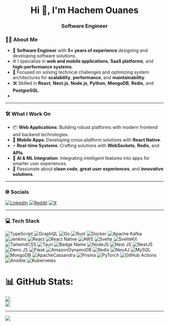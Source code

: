 
<h1 align="center">Hi 👋, I'm Hachem Ouanes</h1>
<h3 align="center">Software Engineer</h3>

### 👨‍💻 About Me  
- 🚀 **Software Engineer** with **5+ years of experience** designing and developing software solutions.  
- 🌐 I specialize in **web and mobile applications**, **SaaS platforms**, and **high-performance systems**.  
- 🎯 Focused on solving technical challenges and optimizing system architectures for **scalability**, **performance**, and **maintainability**.  
- 🛠️ Skilled in **React**, **Next.js**, **Node.js**, **Python**, **MongoDB**, **Redis**, and **PostgreSQL**.
- 
---

### 🛠️ What I Work On  
- 📦 **Web Applications**: Building robust platforms with modern frontend and backend technologies.  
- 📱 **Mobile Apps**: Developing cross-platform solutions with **React Native**.  
- ⚡ **Real-time Systems**: Crafting solutions with **WebSockets**, **Redis**, and **APIs**.  
- 🤖 **AI & ML Integration**: Integrating intelligent features into apps for smarter user experiences.  
- 🌟 Passionate about **clean code**, **great user experiences**, and **innovative solutions**.  

---

### 🌐 Socials
[![LinkedIn](https://img.shields.io/badge/LinkedIn-%230077B5.svg?logo=linkedin&logoColor=white)](https://www.linkedin.com/in/hachem-ouanes-14570720a/) [![Reddit](https://img.shields.io/badge/Reddit-%23FF4500.svg?logo=Reddit&logoColor=white)](https://reddit.com/user/Hachem_Ouanes) [![X](https://img.shields.io/badge/X-black.svg?logo=X&logoColor=white)](https://x.com/@HachemOuanes) 

---

### 💻 Tech Stack
![TypeScript](https://img.shields.io/badge/typescript-%23007ACC.svg?style=for-the-badge&logo=typescript&logoColor=white) ![GraphQL](https://img.shields.io/badge/-GraphQL-E10098?style=for-the-badge&logo=graphql&logoColor=white) ![Go](https://img.shields.io/badge/go-%2300ADD8.svg?style=for-the-badge&logo=go&logoColor=white) ![Rust](https://img.shields.io/badge/rust-%23000000.svg?style=for-the-badge&logo=rust&logoColor=white) ![Docker](https://img.shields.io/badge/docker-%230db7ed.svg?style=for-the-badge&logo=docker&logoColor=white) ![Apache Kafka](https://img.shields.io/badge/Apache%20Kafka-000?style=for-the-badge&logo=apachekafka) ![Jenkins](https://img.shields.io/badge/jenkins-%232C5263.svg?style=for-the-badge&logo=jenkins&logoColor=white) ![React](https://img.shields.io/badge/react-%2320232a.svg?style=for-the-badge&logo=react&logoColor=%2361DAFB) ![React Native](https://img.shields.io/badge/react_native-%2320232a.svg?style=for-the-badge&logo=react&logoColor=%2361DAFB) ![AWS](https://img.shields.io/badge/AWS-%23FF9900.svg?style=for-the-badge&logo=amazon-aws&logoColor=white) ![Svelte](https://img.shields.io/badge/svelte-%23f1413d.svg?style=for-the-badge&logo=svelte&logoColor=white) ![SvelteKit](https://img.shields.io/badge/sveltekit-%23ff3e00.svg?style=for-the-badge&logo=svelte&logoColor=white) ![TailwindCSS](https://img.shields.io/badge/tailwindcss-%2338B2AC.svg?style=for-the-badge&logo=tailwind-css&logoColor=white) ![Tauri](https://img.shields.io/badge/tauri-%2324C8DB.svg?style=for-the-badge&logo=tauri&logoColor=%23FFFFFF) ![Badge Name](https://img.shields.io/badge/tRPC-%232596BE.svg?style=for-the-badge&logo=tRPC&logoColor=white) ![NodeJS](https://img.shields.io/badge/node.js-6DA55F?style=for-the-badge&logo=node.js&logoColor=white) ![Next JS](https://img.shields.io/badge/Next-black?style=for-the-badge&logo=next.js&logoColor=white) ![NestJS](https://img.shields.io/badge/nestjs-%23E0234E.svg?style=for-the-badge&logo=nestjs&logoColor=white) ![Deno JS](https://img.shields.io/badge/deno%20js-000000?style=for-the-badge&logo=deno&logoColor=white) ![Flask](https://img.shields.io/badge/flask-%23000.svg?style=for-the-badge&logo=flask&logoColor=white) ![AmazonDynamoDB](https://img.shields.io/badge/Amazon%20DynamoDB-4053D6?style=for-the-badge&logo=Amazon%20DynamoDB&logoColor=white) ![Redis](https://img.shields.io/badge/redis-%23DD0031.svg?style=for-the-badge&logo=redis&logoColor=white) ![Neo4J](https://img.shields.io/badge/Neo4j-008CC1?style=for-the-badge&logo=neo4j&logoColor=white) ![MySQL](https://img.shields.io/badge/mysql-4479A1.svg?style=for-the-badge&logo=mysql&logoColor=white) ![MongoDB](https://img.shields.io/badge/MongoDB-%234ea94b.svg?style=for-the-badge&logo=mongodb&logoColor=white) ![ApacheCassandra](https://img.shields.io/badge/cassandra-%231287B1.svg?style=for-the-badge&logo=apache-cassandra&logoColor=white) ![Prisma](https://img.shields.io/badge/Prisma-3982CE?style=for-the-badge&logo=Prisma&logoColor=white) ![PyTorch](https://img.shields.io/badge/PyTorch-%23EE4C2C.svg?style=for-the-badge&logo=PyTorch&logoColor=white) ![GitHub Actions](https://img.shields.io/badge/github%20actions-%232671E5.svg?style=for-the-badge&logo=githubactions&logoColor=white) ![Ansible](https://img.shields.io/badge/ansible-%231A1918.svg?style=for-the-badge&logo=ansible&logoColor=white) ![Kubernetes](https://img.shields.io/badge/kubernetes-%23326ce5.svg?style=for-the-badge&logo=kubernetes&logoColor=white)
# 📊 GitHub Stats:
![](https://github-readme-streak-stats.herokuapp.com/?user=HachemOuanes&theme=dark&hide_border=false)<br/>
![](https://github-readme-stats.vercel.app/api/top-langs/?username=HachemOuanes&theme=dark&hide_border=false&include_all_commits=false&count_private=false&layout=compact)

---

[![](https://visitcount.itsvg.in/api?id=HachemOuanes&icon=0&color=0)](https://visitcount.itsvg.in)

